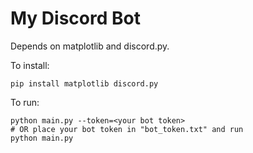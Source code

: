# My Discord Bot
Depends on matplotlib and discord.py.

To install:
```shell
pip install matplotlib discord.py
```

To run:
```shell
python main.py --token=<your bot token>
# OR place your bot token in "bot_token.txt" and run
python main.py
```
